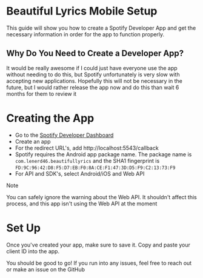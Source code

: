 
# Beautiful Lyrics Mobile Setup

This guide will show you how to create a Spotify Developer App and get the necessary information in order for the app to function properly. 


## Why Do You Need to Create a Developer App?
It would be really awesome if I could just have everyone use the app without needing to do this, but Spotify unfortunately is very slow with accepting new applications. Hopefully this will not be necessary in the future, but I would rather release the app now and do this than wait 6 months for them to review it

# Creating the App

* Go to the [Spotify Developer Dashboard](https://developer.spotify.com/dashboard)
* Create an app
* For the redirect URL's, add http://localhost:5543/callback
* Spotify requires the Android app package name. The package name is `com.lenerd46.beautifullyrics` and the SHA1 fingerprint is `FD:9C:96:42:D8:F5:D7:EB:F0:8A:CE:F1:47:3D:D5:F9:C2:13:73:F9`
* For API and SDK's, select Android/iOS and Web API

> [!NOTE]
> You can safely ignore the warning about the Web API. It shouldn't affect this process, and this app isn't using the Web API at the moment

# Set Up
Once you've created your app, make sure to save it. Copy and paste your client ID into the app.


You should be good to go! If you run into any issues, feel free to reach out or make an issue on the GitHub